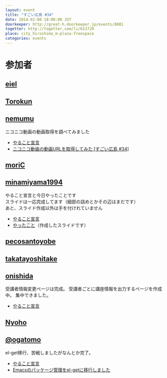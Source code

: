 ```yaml
---
layout: event
title: "すごい広島 #34"
date: 2014-01-08 18:00:00 JST
doorkeeper: http://great-h.doorkeeper.jp/events/8081
togetter: http://togetter.com/li/613729
place: city_hiroshima_m-plaza-freespace
categories: events
---
```


# 参加者


## [eiel](http://eiel.info/)


## [Torokun](https://github.com/Torokun)


## [nemumu](https://github.com/nemumu)

ニコニコ動画の動画取得を調べてみました

* [やること宣言](https://github.com/great-h/great-h.github.io/issues/534)
* [ニコニコ動画の動画URLを取得してみた [すごい広島 #34]](http://nemumu.hateblo.jp/entry/2014/01/09/040642)


## [moriC](https://github.com/moriC)


## [minamiyama1994](https://github.com/minamiyama1994)

やること宣言と今日やったことです  
スライドは一応完成してます（細部の詰めとかその辺はまだです）  
あと、スライド作成以外は手を付けれていません  

* [やること宣言](https://github.com/great-h/great-h.github.io/issues/533)
* [やったこと](https://docs.google.com/presentation/d/1P9m31wuo2TJ3OvmWxSp6nA9_NvL7riSoIm59CcuNVMw/edit?usp=sharing)（作成したスライドです）


## [pecosantoyobe](http://twitter.com/pecosantoyobe)


## [takatayoshitake](http://twitter.com/takatayoshitake)


## [onishida](http://twitter.com/onishida)

受講者情報変更ページは完成。
受講者ごとに講座情報を出力するページを作成中。
集中できました。

* [やること宣言](https://github.com/great-h/great-h.github.io/issues/539)


## [Nyoho](http://nyoho.jp/)

## [@ogatomo](https://twitter.com/ogatomo)

el-get移行、苦戦しましたがなんとか完了。  

* [やること宣言](https://github.com/great-h/great-h.github.io/issues/530)
* [Emacsのパッケージ管理をel-getに移行しました](http://blog.ogatomo.com/blog/2014/01/08/migration-to-el-get/)
